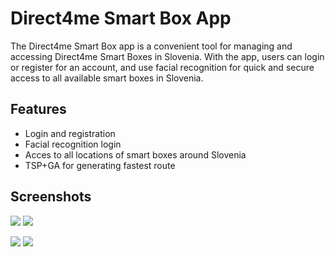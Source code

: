 
# Direct4me Smart Box App
The Direct4me Smart Box app is a convenient tool for managing and accessing Direct4me Smart Boxes in Slovenia. With the app, users can login or register for an account, and use facial recognition for quick and secure access to all available smart boxes in Slovenia.

## Features
- Login and registration
- Facial recognition login
- Acces to all locations of smart boxes around Slovenia
- TSP+GA for generating fastest route

## Screenshots

<img src="https://user-images.githubusercontent.com/63784386/214121408-9d1256c7-9048-4824-8530-174e7a1c0d62.jpg">  <img src="https://user-images.githubusercontent.com/63784386/214121529-07b35850-0050-442a-99ac-9ffd027ec243.jpg"> 


<img src="https://user-images.githubusercontent.com/63784386/214121557-f3389e8f-c83b-49e0-8654-9169b3b92f4f.jpg"> <img src="https://user-images.githubusercontent.com/63784386/214121589-73228596-6adf-43f4-b644-8eb9517e24fd.jpg"> 




